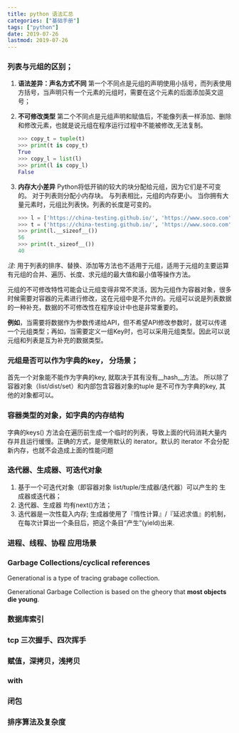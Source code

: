 ```yaml
---
title: python 语法汇总
categories: ["基础手册"]
tags: ["python"]
date: 2019-07-26
lastmod: 2019-07-26
---
```


### 列表与元组的区别；
1. __语法差异：声名方式不同__ 第一个不同点是元组的声明使用小括号，而列表使用方括号，当声明只有一个元素的元组时，需要在这个元素的后面添加英文逗号；

2. __不可修改类型__ 第二个不同点是元组声明和赋值后，不能像列表一样添加、删除和修改元素，也就是说元组在程序运行过程中不能被修改,无法复制。

    ```python
    >>> copy_t = tuple(t)
    >>> print(t is copy_t)
    True
    >>> copy_l = list(l)
    >>> print(l is copy_l)
    False
    ```
3. __内存大小差异__ Python将低开销的较大的块分配给元组，因为它们是不可变的。 对于列表则分配小内存块。 与列表相比，元组的内存更小。 当你拥有大量元素时，元组比列表快。列表的长度是可变的。
    ```python
    >>> l = ['https://china-testing.github.io/', 'https://www.soco.com']
    >>> t = ('https://china-testing.github.io/', 'https://www.soco.com')
    >>> print(l.__sizeof__())
    56
    >>> print(t._sizeof__())
    40
    ```



_注_: 用于列表的排序、替换、添加等方法也不适用于元组，适用于元组的主要运算有元组的合并、遍历、长度、求元组的最大值和最小值等操作方法。

元组的不可修改特性可能会让元组变得非常不灵活，因为元组作为容器对象，很多时候需要对容器的元素进行修改，这在元组中是不允许的。元组可以说是列表数据的一种补充，数据的不可修改性在程序设计中也是非常重要的。

__例如__，当需要将数据作为参数传递给API，但不希望API修改参数时，就可以传递一个元组类型；再如，当需要定义一组Key时，也可以采用元组类型。因此可以说元组和列表是互为补充的数据类型。


### 元组是否可以作为字典的key， 分场景；
首先一个对象能不能作为字典的key, 就取决于其有没有__hash__方法。 所以除了容器对象（list/dist/set）和内部包含容器对象的tuple 是不可作为字典的key, 其他的对象都可以。



### 容器类型的对象，如字典的内存结构


字典的keys() 方法会在遍历前生成一个临时的列表，导致上面的代码消耗大量内存并且运行缓慢。正确的方式，是使用默认的 iterator。默认的 iterator 不会分配新内存，也就不会造成上面的性能问题


### 迭代器、生成器、可迭代对象
1. 基于一个可迭代对象（即容器对象 list/tuple/生成器/迭代器）可以产生的 生成器或迭代器；
2. 迭代器、生成器 均有next()方法；
3. 迭代器是一次性载入内存; 生成器使用了『惰性计算』/『延迟求值』的机制，在每次计算出一个条目后，把这个条目“产生”(yield)出来.


### 进程、线程、协程 应用场景

### Garbage Collections/cyclical references

Generational is a type of tracing grabage collection.

Generational Garbage Collection is based on the gheory that __most objects die young__.


### 数据库索引


### tcp 三次握手、四次挥手

### 赋值，深拷贝，浅拷贝

### with

### 闭包

### 排序算法及复杂度



